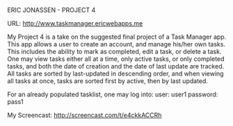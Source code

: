 ERIC JONASSEN - PROJECT 4

URL: http://www.taskmanager.ericwebapps.me

My Project 4 is a take on the suggested final project of a Task Manager app. This app allows a user to create an account,
and manage his/her own tasks. This includes the ability to mark as completed, edit a task, or delete a task. One may view tasks either
all at a time, only active tasks, or only completed tasks, and both the date of creation and the date of last update are tracked. All tasks
are sorted by last-updated in descending order, and when viewing all tasks at once, tasks are sorted first by active, then by last
updated.

For an already populated tasklist, one may log into:
user: user1
password: pass1

My Screencast: http://screencast.com/t/e4ckkACCRh